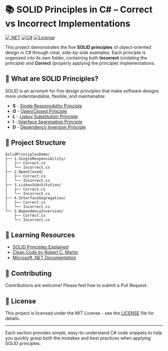 # 📚 SOLID Principles in C# – Correct vs Incorrect Implementations

[![.NET](https://img.shields.io/badge/.NET-8.0-purple.svg)](https://dotnet.microsoft.com/)
[![C#](https://img.shields.io/badge/C%23-12.0-blue.svg)](https://docs.microsoft.com/en-us/dotnet/csharp/)
[![License](https://img.shields.io/badge/license-MIT-green.svg)](LICENSE)

This project demonstrates the five **SOLID principles** of object-oriented design in C# through clear, side-by-side examples. Each principle is organized into its own folder, containing both **Incorrect** (violating the principle) and **Correct** (properly applying the principle) implementations.

## 🎯 What are SOLID Principles?

SOLID is an acronym for five design principles that make software designs more understandable, flexible, and maintainable:

- **S** - [Single Responsibility Principle](https://github.com/mf-rl/SOLID.Principles.Demo/tree/master/SolidPrinciplesDemo/1.SingleResponsibility)
- **O** - [Open/Closed Principle](https://github.com/mf-rl/SOLID.Principles.Demo/tree/master/SolidPrinciplesDemo/2.OpenClosed)  
- **L** - [Liskov Substitution Principle](https://github.com/mf-rl/SOLID.Principles.Demo/tree/master/SolidPrinciplesDemo/3.LiskovSubstitution)
- **I** - [Interface Segregation Principle](https://github.com/mf-rl/SOLID.Principles.Demo/tree/master/SolidPrinciplesDemo/4.InterfaceSegregation)
- **D** - [Dependency Inversion Principle](https://github.com/mf-rl/SOLID.Principles.Demo/tree/master/SolidPrinciplesDemo/5.DependencyInversion)

## 📂 Project Structure

```
SolidPrinciplesDemo/
├── 1.SingleResponsibility/
│   ├── Correct.cs
│   └── Incorrect.cs
├── 2.OpenClosed/
│   ├── Correct.cs
│   └── Incorrect.cs
├── 3.LiskovSubstitution/
│   ├── Correct.cs
│   └── Incorrect.cs
├── 4.InterfaceSegregation/
│   ├── Correct.cs
│   └── Incorrect.cs
└── 5.DependencyInversion/
    ├── Correct.cs
    └── Incorrect.cs
```

## 📖 Learning Resources

- [SOLID Principles Explained](https://en.wikipedia.org/wiki/SOLID)
- [Clean Code by Robert C. Martin](https://www.amazon.com/Clean-Code-Handbook-Software-Craftsmanship/dp/0132350882)
- [Microsoft .NET Documentation](https://docs.microsoft.com/en-us/dotnet/)

## 🤝 Contributing

Contributions are welcome! Please feel free to submit a Pull Request.

## 📄 License

This project is licensed under the MIT License - see the [LICENSE](LICENSE) file for details.

---

Each section provides simple, easy-to-understand C# code snippets to help you quickly grasp both the mistakes and best practices when applying SOLID principles.
